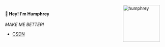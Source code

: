 <img src="https://gimg2.baidu.com/image_search/src=http%3A%2F%2Fup.enterdesk.com%2Fedpic%2F4d%2Fd6%2Ff0%2F4dd6f0e142a057fba0bf73235c4167a5.jpg&refer=http%3A%2F%2Fup.enterdesk.com&app=2002&size=f9999,10000&q=a80&n=0&g=0n&fmt=jpeg?sec=1645699818&t=73625d9e263ce608c7059d80eafdef87" alt="humphrey" align="right" height="120">

#### 👋 Hey! I'm Humphrey

*MAKE ME BETTER!*

- [CSDN](https://blog.csdn.net/weixin_46652769)

<!--
**Humphrey2021/humphrey2021** is a ✨ _special_ ✨ repository because its `README.md` (this file) appears on your GitHub profile.
aa
Here are some ideas to get you started:

- 🔭 I’m currently working on ...
- 🌱 I’m currently learning ...
- 👯 I’m looking to collaborate on ...
- 🤔 I’m looking for help with ...
- 💬 Ask me about ...
- 📫 How to reach me: [emil](humphrey2021@163.com)
- 😄 Pronouns: ...
- ⚡ Fun fact: ...
-->

